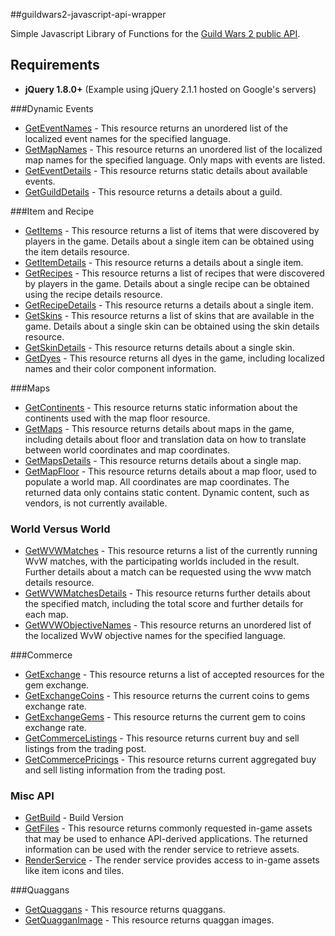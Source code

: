 ##guildwars2-javascript-api-wrapper

Simple Javascript Library of Functions for the [Guild Wars 2 public API](http://wiki.guildwars2.com/wiki/API:Main). 

Requirements
------------------
* **jQuery 1.8.0+** (Example using jQuery 2.1.1 hosted on Google's servers)

###Dynamic Events 
* [GetEventNames](http://wiki.guildwars2.com/wiki/API:1/event_namess) - This resource returns an unordered list of the localized event names for the specified language.
* [GetMapNames](http://wiki.guildwars2.com/wiki/API:1/map_names) - This resource returns an unordered list of the localized map names for the specified language. Only maps with events are listed. 
* [GetEventDetails](http://wiki.guildwars2.com/wiki/API:1/event_details) - This resource returns static details about available events. 
* [GetGuildDetails](http://wiki.guildwars2.com/wiki/API:1/guild_details) - This resource returns a details about a guild. 

###Item and Recipe 
* [GetItems](http://wiki.guildwars2.com/wiki/API:1/items) - This resource returns a list of items that were discovered by players in the game. Details about a single item can be obtained using the item details resource. 
* [GetItemDetails](http://wiki.guildwars2.com/wiki/API:1/item_details) - This resource returns a details about a single item. 
* [GetRecipes](http://wiki.guildwars2.com/wiki/API:1/recipes) - This resource returns a list of recipes that were discovered by players in the game. Details about a single recipe can be obtained using the recipe details resource. 
* [GetRecipeDetails](http://wiki.guildwars2.com/wiki/API:1/recipe_details) - This resource returns a details about a single item. 
* [GetSkins](http://wiki.guildwars2.com/wiki/API:1/skins) - This resource returns a list of skins that are available in the game. Details about a single skin can be obtained using the skin details resource. 
* [GetSkinDetails](http://wiki.guildwars2.com/wiki/API:1/skin_details) - This resource returns details about a single skin. 
* [GetDyes](http://wiki.guildwars2.com/wiki/API:1/colors) - This resource returns all dyes in the game, including localized names and their color component information. 
 

###Maps
* [GetContinents](http://wiki.guildwars2.com/wiki/API:1/continents) - This resource returns static information about the continents used with the map floor resource. 
* [GetMaps](http://wiki.guildwars2.com/wiki/API:1/maps) - This resource returns details about maps in the game, including details about floor and translation data on how to translate between world coordinates and map coordinates. 
* [GetMapsDetails](http://wiki.guildwars2.com/wiki/API:1/maps) - This resource returns details about a single map.
* [GetMapFloor](http://wiki.guildwars2.com/wiki/API:1/map_floor) - This resource returns details about a map floor, used to populate a world map. All coordinates are map coordinates. The returned data only contains static content. Dynamic content, such as vendors, is not currently available. 
 
### World Versus World
* [GetWVWMatches]() - This resource returns a list of the currently running WvW matches, with the participating worlds included in the result. Further details about a match can be requested using the wvw match details resource. 
* [GetWVWMatchesDetails](http://wiki.guildwars2.com/wiki/API:1/wvw/match_details) - This resource returns further details about the specified match, including the total score and further details for each map. 
* [GetWVWObjectiveNames](http://wiki.guildwars2.com/wiki/API:1/wvw/objective_names) - This resource returns an unordered list of the localized WvW objective names for the specified language. 

###Commerce
* [GetExchange](http://wiki.guildwars2.com/wiki/API:2/commerce/exchange) - This resource returns a list of accepted resources for the gem exchange. 
* [GetExchangeCoins](http://wiki.guildwars2.com/wiki/API:2/commerce/exchange/coins) - This resource returns the current coins to gems exchange rate. 
* [GetExchangeGems](http://wiki.guildwars2.com/wiki/API:2/commerce/exchange/gems) - This resource returns the current gem to coins exchange rate. 
* [GetCommerceListings](http://wiki.guildwars2.com/wiki/API:2/commerce/listings) - This resource returns current buy and sell listings from the trading post. 
* [GetCommercePricings](http://wiki.guildwars2.com/wiki/API:2/commerce/prices) - This resource returns current aggregated buy and sell listing information from the trading post. 

### Misc API
* [GetBuild](http://wiki.guildwars2.com/wiki/API:1/build) - Build Version
* [GetFiles](http://wiki.guildwars2.com/wiki/API:1/files) - This resource returns commonly requested in-game assets that may be used to enhance API-derived applications. The returned information can be used with the render service to retrieve assets. 
* [RenderService](http://wiki.guildwars2.com/wiki/API:Tile_service) - The render service provides access to in-game assets like item icons and tiles. 

###Quaggans
* [GetQuaggans](http://wiki.guildwars2.com/wiki/API:2/quaggans) - This resource returns quaggans. 
* [GetQuagganImage](http://wiki.guildwars2.com/wiki/API:2/quaggans) - This resource returns quaggan images. 
